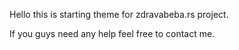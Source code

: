 Hello this is starting theme for zdravabeba.rs project. 

If you guys need any help feel free to contact me. 

